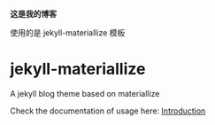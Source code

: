 **这是我的博客**

使用的是 jekyll-materiallize 模板

# jekyll-materiallize
A jekyll blog theme based on materiallize


Check the documentation of usage here: [Introduction](http://leftstick.github.io/jekyll-materiallize/tutorial/2015/04/10/theme-introduction/)
